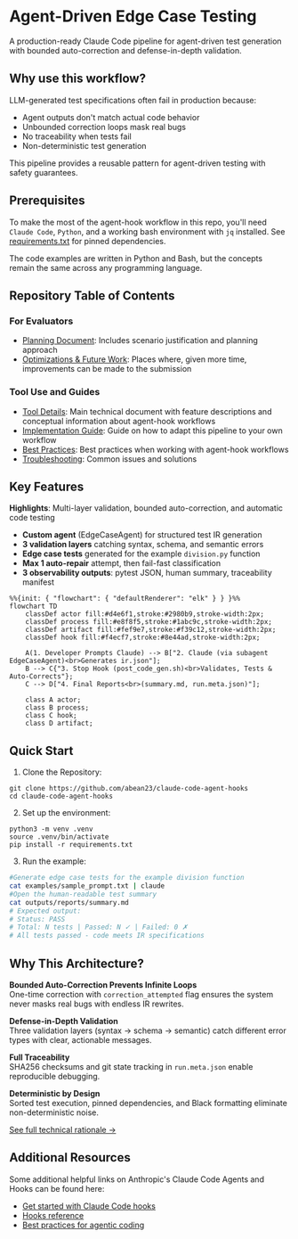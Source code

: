 # Agent-Driven Edge Case Testing
A production-ready Claude Code pipeline for agent-driven test generation with bounded auto-correction and defense-in-depth validation. 

## Why use this workflow?
LLM-generated test specifications often fail in production because:
- Agent outputs don't match actual code behavior
- Unbounded correction loops mask real bugs  
- No traceability when tests fail
- Non-deterministic test generation

This pipeline provides a reusable pattern for agent-driven testing with safety guarantees.
## Prerequisites
To make the most of the agent-hook workflow in this repo, you'll need `Claude Code`, `Python`, and a working bash environment with `jq` installed. See [requirements.txt](requirements.txt) for pinned dependencies.

The code examples are written in Python and Bash, but the concepts remain the same across any programming language.
## Repository Table of Contents
### For Evaluators
* [Planning Document](./docs/PLANNING.md): Includes scenario justification and planning approach
* [Optimizations & Future Work](./docs/optimizations.md): Places where, given more time, improvements can be made to the submission
### Tool Use and Guides
* [Tool Details](./docs/main-guide.md): Main technical document with feature descriptions and conceptual information about agent-hook workflows
* [Implementation Guide](./docs/implementation-guide.md): Guide on how to adapt this pipeline to your own workflow
* [Best Practices](./docs/main-guide.md#5-best-practices): Best practices when working with agent-hook workflows
* [Troubleshooting](./docs/main-guide.md#6-common-pitfalls--solutions): Common issues and solutions
## Key Features
**Highlights**: Multi-layer validation, bounded auto-correction, and automatic code testing
* **Custom agent** (EdgeCaseAgent) for structured test IR generation
* **3 validation layers** catching syntax, schema, and semantic errors  
* **Edge case tests** generated for the example `division.py` function
* **Max 1 auto-repair** attempt, then fail-fast classification
* **3 observability outputs**: pytest JSON, human summary, traceability manifest

```mermaid
%%{init: { "flowchart": { "defaultRenderer": "elk" } } }%%
flowchart TD
    classDef actor fill:#d4e6f1,stroke:#2980b9,stroke-width:2px;
    classDef process fill:#e8f8f5,stroke:#1abc9c,stroke-width:2px;
    classDef artifact fill:#fef9e7,stroke:#f39c12,stroke-width:2px;
    classDef hook fill:#f4ecf7,stroke:#8e44ad,stroke-width:2px;

    A(1. Developer Prompts Claude) --> B["2. Claude (via subagent EdgeCaseAgent)<br>Generates ir.json"];
    B --> C{"3. Stop Hook (post_code_gen.sh)<br>Validates, Tests & Auto-Corrects"};
    C --> D["4. Final Reports<br>(summary.md, run.meta.json)"];

    class A actor;
    class B process;
    class C hook;
    class D artifact;
```

## Quick Start
1. Clone the Repository:
```shell
git clone https://github.com/abean23/claude-code-agent-hooks
cd claude-code-agent-hooks
```

2. Set up the environment:
```shell
python3 -m venv .venv
source .venv/bin/activate
pip install -r requirements.txt
```

3. Run the example:
```bash
#Generate edge case tests for the example division function
cat examples/sample_prompt.txt | claude
#Open the human-readable test summary
cat outputs/reports/summary.md
# Expected output:
# Status: PASS
# Total: N tests | Passed: N ✓ | Failed: 0 ✗
# All tests passed - code meets IR specifications
```

## Why This Architecture?

**Bounded Auto-Correction Prevents Infinite Loops**  
One-time correction with `correction_attempted` flag ensures the system never masks real bugs with endless IR rewrites.

**Defense-in-Depth Validation**  
Three validation layers (syntax → schema → semantic) catch different error types with clear, actionable messages.

**Full Traceability**  
SHA256 checksums and git state tracking in `run.meta.json` enable reproducible debugging.

**Deterministic by Design**  
Sorted test execution, pinned dependencies, and Black formatting eliminate non-deterministic noise.

[See full technical rationale →](./docs/main-guide.md#architecture-patterns)

## Additional Resources
Some additional helpful links on Anthropic's Claude Code Agents and Hooks can be found here:
* [Get started with Claude Code hooks](https://docs.claude.com/en/docs/claude-code/hooks-guide)
* [Hooks reference](https://docs.claude.com/en/docs/claude-code/hooks)
* [Best practices for agentic coding](https://www.anthropic.com/engineering/claude-code-best-practices)
